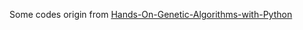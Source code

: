 Some codes origin from [Hands-On-Genetic-Algorithms-with-Python](https://github.com/PacktPublishing/Hands-On-Genetic-Algorithms-with-Python/)